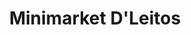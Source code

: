 ---
title: "Minimarket D'Leitos"
url: /antofagasta/minimarket-dleitos-avenida-argentina/
shop: comodidad
---